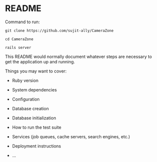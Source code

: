 # README

Command to run:

```
git clone https://github.com/sujit-ally/CameraZone
```
```
cd CameraZone
```
```
rails server
```

This README would normally document whatever steps are necessary to get the
application up and running.

Things you may want to cover:

* Ruby version

* System dependencies

* Configuration

* Database creation

* Database initialization

* How to run the test suite

* Services (job queues, cache servers, search engines, etc.)

* Deployment instructions

* ...
